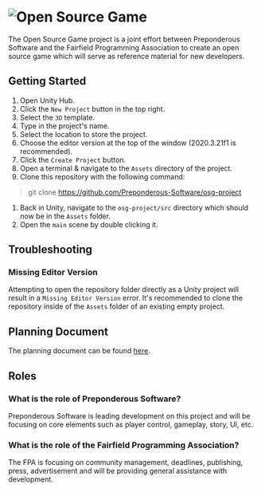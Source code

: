 # ![Open Source Game](https://raw.githubusercontent.com/Preponderous-Software/osg-project/master/.github/media/banner.svg)

The Open Source Game project is a joint effort between Preponderous Software and the Fairfield Programming Association to create an open source game which will serve as reference material for new developers.

## Getting Started
1. Open Unity Hub.
1. Click the `New Project` button in the top right.
1. Select the `3D` template.
1. Type in the project's name.
1. Select the location to store the project.
1. Choose the editor version at the top of the window (2020.3.21f1 is recommended).
1. Click the `Create Project` button.
1. Open a terminal & navigate to the `Assets` directory of the project.
1. Clone this repository with the following command:
> git clone https://github.com/Preponderous-Software/osg-project
1. Back in Unity, navigate to the `osg-project/src` directory which should now be in the `Assets` folder.
1. Open the `main` scene by double clicking it.

## Troubleshooting
### Missing Editor Version
Attempting to open the repository folder directly as a Unity project will result in a `Missing Editor Version` error. It's recommended to clone the repository inside of the `Assets` folder of an existing empty project.

## Planning Document

The planning document can be found [here](PLANNING.md).

## Roles
### What is the role of Preponderous Software?

Preponderous Software is leading development on this project and will be focusing on core elements such as player control, gameplay, story, UI, etc.

### What is the role of the Fairfield Programming Association?

The FPA is focusing on community management, deadlines, publishing, press, advertisement and will be providing general assistance with development.
